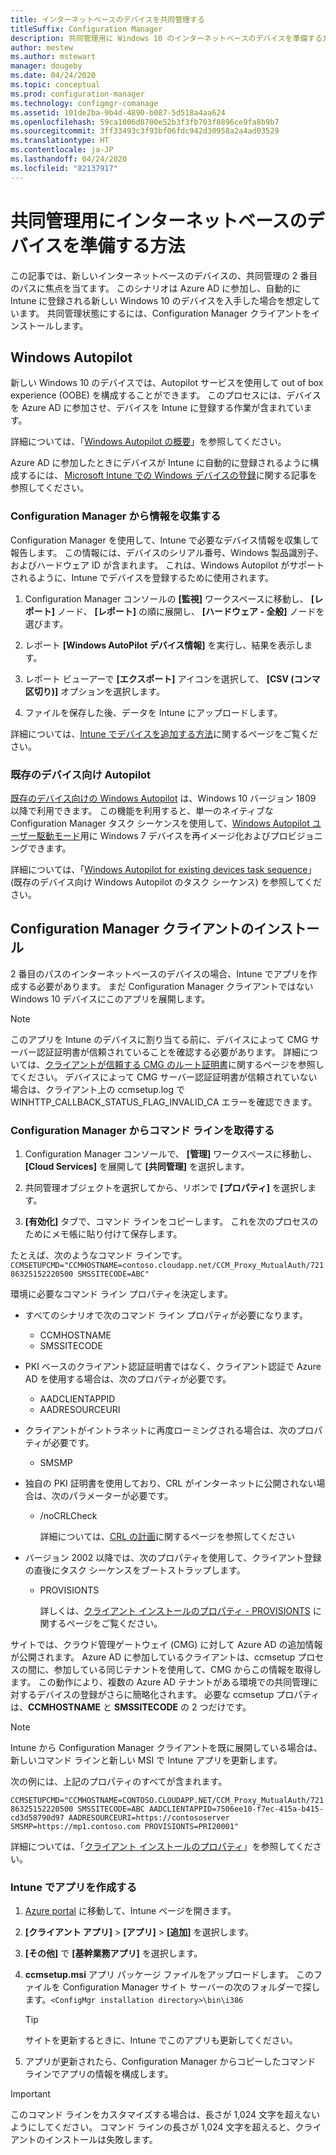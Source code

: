 ```yaml
---
title: インターネットベースのデバイスを共同管理する
titleSuffix: Configuration Manager
description: 共同管理用に Windows 10 のインターネットベースのデバイスを準備する方法について説明します。
author: mestew
ms.author: mstewart
manager: dougeby
ms.date: 04/24/2020
ms.topic: conceptual
ms.prod: configuration-manager
ms.technology: configmgr-comanage
ms.assetid: 101de2ba-9b4d-4890-b087-5d518a4aa624
ms.openlocfilehash: 59ca1006d8700e52b3f3fb703f8896ce9fa8b9b7
ms.sourcegitcommit: 3ff33493c3f93bf06fdc942d30958a2a4ad03529
ms.translationtype: HT
ms.contentlocale: ja-JP
ms.lasthandoff: 04/24/2020
ms.locfileid: "82137917"
---
```

# <a name="how-to-prepare-internet-based-devices-for-co-management"></a>共同管理用にインターネットベースのデバイスを準備する方法

この記事では、新しいインターネットベースのデバイスの、共同管理の 2 番目のパスに焦点を当てます。 このシナリオは Azure AD に参加し、自動的に Intune に登録される新しい Windows 10 のデバイスを入手した場合を想定しています。 共同管理状態にするには、Configuration Manager クライアントをインストールします。  

## <a name="windows-autopilot"></a>Windows Autopilot

新しい Windows 10 のデバイスでは、Autopilot サービスを使用して out of box experience (OOBE) を構成することができます。 このプロセスには、デバイスを Azure AD に参加させ、デバイスを Intune に登録する作業が含まれています。  

詳細については、「[Windows Autopilot の概要](https://docs.microsoft.com/windows/deployment/windows-autopilot/windows-autopilot)」を参照してください。

Azure AD に参加したときにデバイスが Intune に自動的に登録されるように構成するには、 [Microsoft Intune での Windows デバイスの登録](https://docs.microsoft.com/intune/windows-enroll)に関する記事を参照してください。  

### <a name="gather-information-from-configuration-manager"></a>Configuration Manager から情報を収集する

Configuration Manager を使用して、Intune で必要なデバイス情報を収集して報告します。 この情報には、デバイスのシリアル番号、Windows 製品識別子、およびハードウェア ID が含まれます。 これは、Windows Autopilot がサポートされるように、Intune でデバイスを登録するために使用されます。

1. Configuration Manager コンソールの **[監視]** ワークスペースに移動し、 **[レポート]** ノード、 **[レポート]** の順に展開し、 **[ハードウェア - 全般]** ノードを選びます。  

2. レポート **[Windows AutoPilot デバイス情報]** を実行し、結果を表示します。  

3. レポート ビューアーで **[エクスポート]** アイコンを選択して、 **[CSV (コンマ区切り)]** オプションを選択します。  

4. ファイルを保存した後、データを Intune にアップロードします。  

詳細については、[Intune でデバイスを追加する方法](https://docs.microsoft.com/intune/enrollment-autopilot#add-devices)に関するページをご覧ください。

### <a name="autopilot-for-existing-devices"></a>既存のデバイス向け Autopilot
<!--1358333-->

[既存のデバイス向けの Windows Autopilot](https://techcommunity.microsoft.com/t5/Windows-IT-Pro-Blog/New-Windows-Autopilot-capabilities-and-expanded-partner-support/ba-p/260430) は、Windows 10 バージョン 1809 以降で利用できます。 この機能を利用すると、単一のネイティブな Configuration Manager タスク シーケンスを使用して、[Windows Autopilot ユーザー駆動モード](https://docs.microsoft.com/windows/deployment/windows-autopilot/user-driven)用に Windows 7 デバイスを再イメージ化およびプロビジョニングできます。

詳細については、「[Windows Autopilot for existing devices task sequence](../osd/deploy-use/windows-autopilot-for-existing-devices.md)」 (既存のデバイス向け Windows Autopilot のタスク シーケンス) を参照してください。

## <a name="install-the-configuration-manager-client"></a>Configuration Manager クライアントのインストール

2 番目のパスのインターネットベースのデバイスの場合、Intune でアプリを作成する必要があります。 まだ Configuration Manager クライアントではない Windows 10 デバイスにこのアプリを展開します。

> [!NOTE]
> このアプリを Intune のデバイスに割り当てる前に、デバイスによって CMG サーバー認証証明書が信頼されていることを確認する必要があります。 詳細については、[クライアントが信頼する CMG のルート証明書](../core/clients/manage/cmg/certificates-for-cloud-management-gateway.md#bkmk_cmgroot)に関するページを参照してください。 デバイスによって CMG サーバー認証証明書が信頼されていない場合は、クライアント上の ccmsetup.log で WINHTTP_CALLBACK_STATUS_FLAG_INVALID_CA エラーを確認できます。

### <a name="get-the-command-line-from-configuration-manager"></a>Configuration Manager からコマンド ラインを取得する

1. Configuration Manager コンソールで、 **[管理]** ワークスペースに移動し、 **[Cloud Services]** を展開して **[共同管理]** を選択します。  

2. 共同管理オブジェクトを選択してから、リボンで **[プロパティ]** を選択します。  

3. **[有効化]** タブで、コマンド ラインをコピーします。 これを次のプロセスのためにメモ帳に貼り付けて保存します。  

たとえば、次のようなコマンド ラインです。`CCMSETUPCMD="CCMHOSTNAME=contoso.cloudapp.net/CCM_Proxy_MutualAuth/72186325152220500 SMSSITECODE=ABC"`

<!--1358215-->
環境に必要なコマンド ライン プロパティを決定します。  

- すべてのシナリオで次のコマンド ライン プロパティが必要になります。  
  - CCMHOSTNAME  
  - SMSSITECODE  

- PKI ベースのクライアント認証証明書ではなく、クライアント認証で Azure AD を使用する場合は、次のプロパティが必要です。  
  - AADCLIENTAPPID  
  - AADRESOURCEURI  

- クライアントがイントラネットに再度ローミングされる場合は、次のプロパティが必要です。  
  - SMSMP  

- 独自の PKI 証明書を使用しており、CRL がインターネットに公開されない場合は、次のパラメーターが必要です。  
  - /noCRLCheck  

    詳細については、[CRL の計画](../core/plan-design/security/plan-for-security.md#BKMK_PlanningForCRLs)に関するページを参照してください

- バージョン 2002 以降では、次のプロパティを使用して、クライアント登録の直後にタスク シーケンスをブートストラップします。
  - PROVISIONTS

    詳しくは、[クライアント インストールのプロパティ - PROVISIONTS](../core/clients/deploy/about-client-installation-properties.md#provisionts) に関するページをご覧ください。

サイトでは、クラウド管理ゲートウェイ (CMG) に対して Azure AD の追加情報が公開されます。 Azure AD に参加しているクライアントは、ccmsetup プロセスの間に、参加している同じテナントを使用して、CMG からこの情報を取得します。 この動作により、複数の Azure AD テナントがある環境での共同管理に対するデバイスの登録がさらに簡略化されます。 必要な ccmsetup プロパティは、**CCMHOSTNAME** と **SMSSITECODE** の 2 つだけです。<!--3607731-->

> [!NOTE]
> Intune から Configuration Manager クライアントを既に展開している場合は、新しいコマンド ラインと新しい MSI で Intune アプリを更新します。 <!-- SCCMDocs-pr issue 3084 -->

次の例には、上記のプロパティのすべてが含まれます。

`CCMSETUPCMD="CCMHOSTNAME=CONTOSO.CLOUDAPP.NET/CCM_Proxy_MutualAuth/72186325152220500 SMSSITECODE=ABC AADCLIENTAPPID=7506ee10-f7ec-415a-b415-cd3d58790d97 AADRESOURCEURI=https://contososerver SMSMP=https://mp1.contoso.com PROVISIONTS=PRI20001"`

詳細については、「[クライアント インストールのプロパティ](../core/clients/deploy/about-client-installation-properties.md)」を参照してください。

### <a name="create-the-app-in-intune"></a>Intune でアプリを作成する

1. [Azure portal](https://portal.azure.com) に移動して、Intune ページを開きます。  

2. **[クライアント アプリ]**  >  **[アプリ]**  >  **[追加]** を選択します。  

3. **[その他]** で **[基幹業務アプリ]** を選択します。  

4. **ccmsetup.msi** アプリ パッケージ ファイルをアップロードします。 このファイルを Configuration Manager サイト サーバーの次のフォルダーで探します。`<ConfigMgr installation directory>\bin\i386`  

    > [!Tip]  
    > サイトを更新するときに、Intune でこのアプリも更新してください。  

5. アプリが更新されたら、Configuration Manager からコピーしたコマンド ラインでアプリの情報を構成します。  

> [!IMPORTANT]
> このコマンド ラインをカスタマイズする場合は、長さが 1,024 文字を超えないようにしてください。 コマンド ラインの長さが 1,024 文字を超えると、クライアントのインストールは失敗します。
